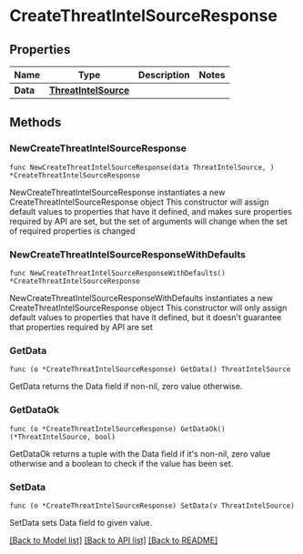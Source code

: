 # CreateThreatIntelSourceResponse

## Properties

Name | Type | Description | Notes
------------ | ------------- | ------------- | -------------
**Data** | [**ThreatIntelSource**](ThreatIntelSource.md) |  | 

## Methods

### NewCreateThreatIntelSourceResponse

`func NewCreateThreatIntelSourceResponse(data ThreatIntelSource, ) *CreateThreatIntelSourceResponse`

NewCreateThreatIntelSourceResponse instantiates a new CreateThreatIntelSourceResponse object
This constructor will assign default values to properties that have it defined,
and makes sure properties required by API are set, but the set of arguments
will change when the set of required properties is changed

### NewCreateThreatIntelSourceResponseWithDefaults

`func NewCreateThreatIntelSourceResponseWithDefaults() *CreateThreatIntelSourceResponse`

NewCreateThreatIntelSourceResponseWithDefaults instantiates a new CreateThreatIntelSourceResponse object
This constructor will only assign default values to properties that have it defined,
but it doesn't guarantee that properties required by API are set

### GetData

`func (o *CreateThreatIntelSourceResponse) GetData() ThreatIntelSource`

GetData returns the Data field if non-nil, zero value otherwise.

### GetDataOk

`func (o *CreateThreatIntelSourceResponse) GetDataOk() (*ThreatIntelSource, bool)`

GetDataOk returns a tuple with the Data field if it's non-nil, zero value otherwise
and a boolean to check if the value has been set.

### SetData

`func (o *CreateThreatIntelSourceResponse) SetData(v ThreatIntelSource)`

SetData sets Data field to given value.



[[Back to Model list]](../README.md#documentation-for-models) [[Back to API list]](../README.md#documentation-for-api-endpoints) [[Back to README]](../README.md)


